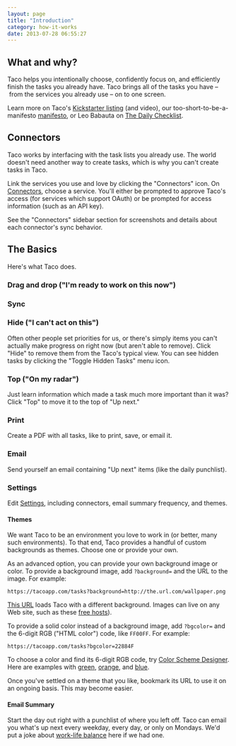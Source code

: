 ```yaml
---
layout: page
title: "Introduction"
category: how-it-works
date: 2013-07-28 06:55:27
---
```



## What and why?

Taco helps you intentionally choose, confidently focus on, and
efficiently finish the tasks you already have. Taco brings all of the
tasks you have – from the services you already use – on to one screen.

Learn more on Taco's [Kickstarter listing](https://tacoapp.com/kickstarter)
(and video), our too-short-to-be-a-manifesto [manifesto](https://tacoapp.com/info/about),
or Leo Babauta on [The Daily Checklist](http://zenhabits.net/check/).

## Connectors

Taco works by interfacing with the task lists you already use. The world
doesn't need another way to create tasks, which is why you can't create
tasks in Taco.

Link the services you use and love by clicking the "Connectors" icon. On
[Connectors](https://tacoapp.com/connectors), choose a service. You'll
either be prompted to approve Taco's access (for services which support
OAuth) or be prompted for access information (such as an API key).

See the "Connectors" sidebar section for screenshots and details about
each connector's sync behavior.

## The Basics

Here's what Taco does.

### Drag and drop ("I'm ready to work on this now")

### Sync

### Hide ("I can't act on this")

Often other people set priorities for us, or there's simply items you
can't actually make progress on right now (but aren't able to remove). 
Click "Hide" to remove them from the Taco's typical view. You can see
hidden tasks by clicking the "Toggle Hidden Tasks" menu icon.

### Top ("On my radar")

Just learn information which made a task much more important than it
was? Click "Top" to move it to the top of "Up next."

### Print

Create a PDF with all tasks, like to print, save, or email it.

### Email

Send yourself an email containing "Up next" items (like the daily punchlist).

### Settings

Edit [Settings](https://tacoapp.com/connector), including connectors,
email summary frequency, and themes.

#### Themes

We want Taco to be an environment you love to work in (or better, many
such environments). To that end, Taco provides a handful of custom
backgrounds as themes. Choose one or provide your own.

As an advanced option, you can provide your own background image or
color. To provide a background image, add `?background=` and the URL to
the image. For example:

    https://tacoapp.com/tasks?background=http://the.url.com/wallpaper.png

[This URL](https://tacoapp.com/tasks?background=http://otife.com/wp-content/uploads/2013/04/HD-wallpaper-Otife-abstract-tardis.jpg)
loads Taco with a different background. Images can live on any Web site,
such as these [free hosts](https://www.google.com/search?q=free+image+hosting)).

To provide a solid color instead of a background image, add `?bgcolor=`
and the 6-digit RGB ("HTML color") code, like `FF00FF`. For example:

    https://tacoapp.com/tasks?bgcolor=22884F

To choose a color and find its 6-digit RGB code, try 
[Color Scheme Designer](http://colorschemedesigner.com/). Here are examples 
with [green](https://tacoapp.com/tasks?bgcolor=22884F), 
[orange](https://tacoapp.com/tasks?bgcolor=A64D00), and 
[blue](https://tacoapp.com/tasks?bgcolor=2A4580).

Once you've settled on a theme that you like, bookmark its URL to use it
on an ongoing basis. This may become easier.

#### Email Summary

Start the day out right with a punchlist of where you left off.  Taco
can email you what's up next every weekday, every day, or only on
Mondays. We'd put a joke about [work-life balance](http://en.wikipedia.org/wiki/Work%E2%80%93life_balance#Consequences_of_an_Imbalance)
here if we had one.

